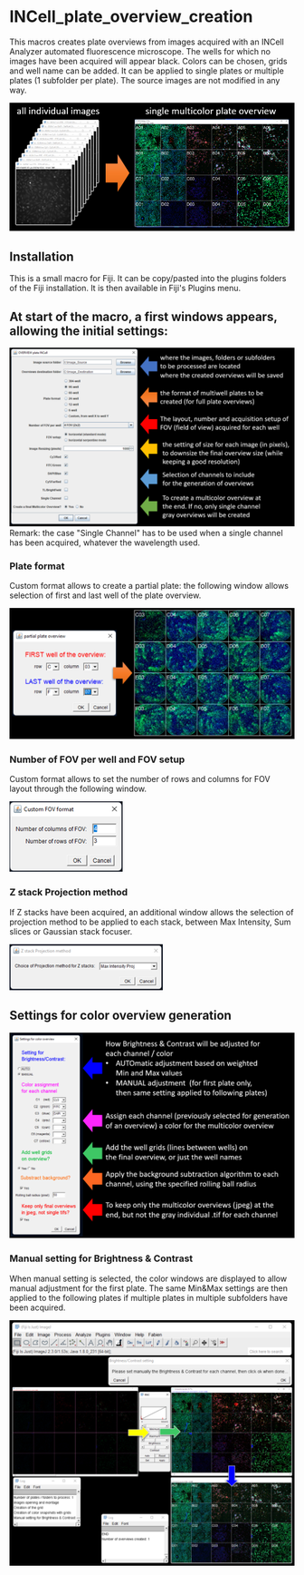 # INCell_plate_overview_creation
This macros creates plate overviews from images acquired with an INCell Analyzer automated fluorescence microscope. The wells for which no images have been acquired will appear black. Colors can be chosen, grids and well name can be added. It can be applied to single plates or multiple plates (1 subfolder per plate). The source images are not modified in any way.

![Image](https://github.com/FabienKuttler/INCell_plate_overview_creation/blob/main/Images/goal_of_macro.png)

## Installation
This is a small macro for Fiji. It can be copy/pasted into the plugins folders of the Fiji installation. It is then available in Fiji's Plugins menu.
## At start of the macro, a first windows appears, allowing the initial settings:
![Image](https://github.com/FabienKuttler/INCell_plate_overview_creation/blob/main/Images/OVERVIEW_plate_INCell.png)
Remark: the case "Single Channel" has to be used when a single channel has been acquired, whatever the wavelength used.
### Plate format
Custom format allows to create a partial plate: the following window allows selection of first and last well of the plate overview.

![Image](https://github.com/FabienKuttler/INCell_plate_overview_creation/blob/main/Images/partial_plate_overview.png)
### Number of FOV per well and FOV setup
Custom format allows to set the number of rows and columns for FOV layout through the following window.

![Image](https://github.com/FabienKuttler/INCell_plate_overview_creation/blob/main/Images/Custom_FOV_format.png) 
### Z stack Projection method
If Z stacks have been acquired, an additional window allows the selection of projection method to be applied to each stack, between Max Intensity, Sum slices or Gaussian stack focuser.

![Image](https://github.com/FabienKuttler/INCell_plate_overview_creation/blob/main/Images/Z_proj_method.png)
## Settings for color overview generation

![Image](https://github.com/FabienKuttler/INCell_plate_overview_creation/blob/main/Images/color_overview.png)
### Manual setting for Brightness & Contrast
When manual setting is selected, the color windows are displayed to allow manual adjustment for the first plate. The same Min&Max settings are then applied to the following plates if multiple plates in multiple subfolders have been acquired.

![Image](https://github.com/FabienKuttler/INCell_plate_overview_creation/blob/main/Images/manual_setting.png)
